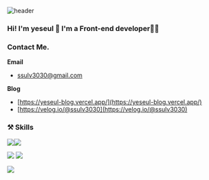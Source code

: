  ![header](https://capsule-render.vercel.app/api?type=waving&color=gradient&height=300&section=header&text=YESEUL%20LEE&fontSize=90)
### Hi! I'm yeseul 👋 I'm a Front-end developer👩‍💻

### Contact Me.

**Email** 
- ssulv3030@gmail.com

**Blog** 
- [https://yeseul-blog.vercel.app/](https://yeseul-blog.vercel.app/)
- [https://velog.io/@ssulv3030](https://velog.io/@ssulv3030)

### ⚒️ Skills

  <img src="https://img.shields.io/badge/JavaScript-F7DF1E?style=for-the-badge&logo=JavaScript&logoColor=white"><img src="https://img.shields.io/badge/TypeScript-3178C6?style=for-the-badge&logo=TypeScript&logoColor=white">

<img src="https://img.shields.io/badge/React-61DAFB?style=for-the-badge&logo=React&logoColor=white">  <img src="https://img.shields.io/badge/Next-000000?style=for-the-badge&logo=Next.js&logoColor=white">


  <img src="https://img.shields.io/badge/Git-F05032?style=for-the-badge&logo=Git&logoColor=white">




